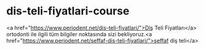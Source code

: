 # dis-teli-fiyatlari-course
&lt;a href="https://www.periodent.net/dis-teli-fiyatlari/">Diş Teli Fiyatları&lt;/a> ortodonti ile ilgili tüm bilgiler noktasında sizi bekliyoruz.&lt;a href="https://www.periodent.net/seffaf-dis-teli-fiyatlari/">şeffaf diş teli&lt;/a>
